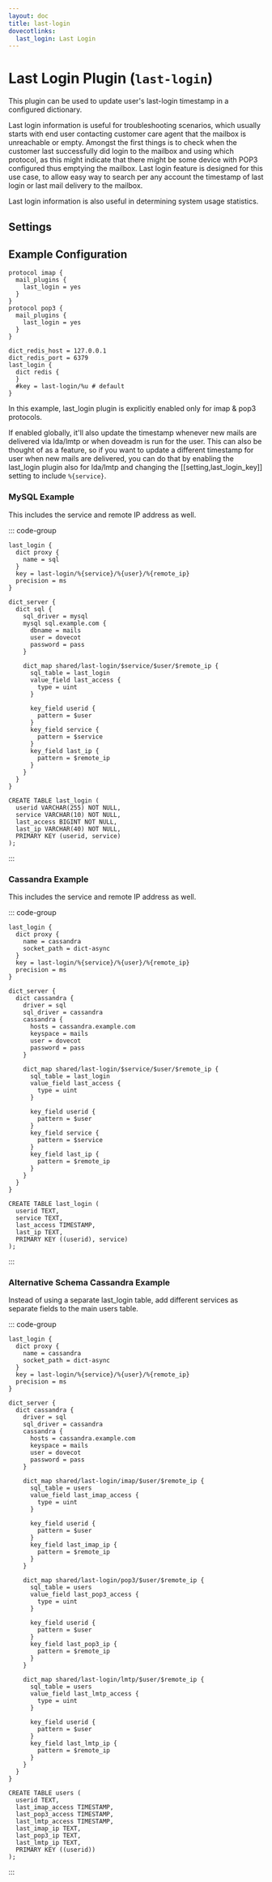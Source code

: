 ```yaml
---
layout: doc
title: last-login
dovecotlinks:
  last_login: Last Login
---
```


# Last Login Plugin (`last-login`)

This plugin can be used to update user's last-login timestamp in a configured
dictionary.

Last login information is useful for troubleshooting scenarios, which usually
starts with end user contacting customer care agent that the mailbox is
unreachable or empty. Amongst the first things is to check when the customer
last successfully did login to the mailbox and using which protocol, as this
might indicate that there might be some device with POP3 configured thus
emptying the mailbox. Last login feature is designed for this use case, to
allow easy way to search per any account the timestamp of last login or last
mail delivery to the mailbox.

Last login information is also useful in determining system usage statistics.

## Settings

<SettingsComponent plugin="last-login" />

## Example Configuration

```[dovecot.conf]
protocol imap {
  mail_plugins {
    last_login = yes
  }
}
protocol pop3 {
  mail_plugins {
    last_login = yes
  }
}

dict_redis_host = 127.0.0.1
dict_redis_port = 6379
last_login {
  dict redis {
  }
  #key = last-login/%u # default
}
```

In this example, last_login plugin is explicitly enabled only for imap & pop3
protocols.

If enabled globally, it'll also update the timestamp whenever new mails are
delivered via lda/lmtp or when doveadm is run for the user. This can also be
thought of as a feature, so if you want to update a different timestamp for
user when new mails are delivered, you can do that by enabling the last_login
plugin also for lda/lmtp and changing the [[setting,last_login_key]] setting
to include `%{service}`.

### MySQL Example

This includes the service and remote IP address as well.

::: code-group

```[dovecot.conf]
last_login {
  dict proxy {
    name = sql
  }
  key = last-login/%{service}/%{user}/%{remote_ip}
  precision = ms
}

dict_server {
  dict sql {
    sql_driver = mysql
    mysql sql.example.com {
      dbname = mails
      user = dovecot
      password = pass
    }

    dict_map shared/last-login/$service/$user/$remote_ip {
      sql_table = last_login
      value_field last_access {
        type = uint
      }

      key_field userid {
        pattern = $user
      }
      key_field service {
        pattern = $service
      }
      key_field last_ip {
        pattern = $remote_ip
      }
    }
  }
}
```

```sql[SQL Schema]
CREATE TABLE last_login (
  userid VARCHAR(255) NOT NULL,
  service VARCHAR(10) NOT NULL,
  last_access BIGINT NOT NULL,
  last_ip VARCHAR(40) NOT NULL,
  PRIMARY KEY (userid, service)
);
```
:::

### Cassandra Example

This includes the service and remote IP address as well.

::: code-group

```[dovecot.conf]
last_login {
  dict proxy {
    name = cassandra
    socket_path = dict-async
  }
  key = last-login/%{service}/%{user}/%{remote_ip}
  precision = ms
}

dict_server {
  dict cassandra {
    driver = sql
    sql_driver = cassandra
    cassandra {
      hosts = cassandra.example.com
      keyspace = mails
      user = dovecot
      password = pass
    }

    dict_map shared/last-login/$service/$user/$remote_ip {
      sql_table = last_login
      value_field last_access {
        type = uint
      }

      key_field userid {
        pattern = $user
      }
      key_field service {
        pattern = $service
      }
      key_field last_ip {
        pattern = $remote_ip
      }
    }
  }
}
```

```cql[Cassandra Schema]
CREATE TABLE last_login (
  userid TEXT,
  service TEXT,
  last_access TIMESTAMP,
  last_ip TEXT,
  PRIMARY KEY ((userid), service)
);
```
:::

### Alternative Schema Cassandra Example

Instead of using a separate last_login table, add different services as
separate fields to the main users table.

::: code-group

```[dovecot.conf]
last_login {
  dict proxy {
    name = cassandra
    socket_path = dict-async
  }
  key = last-login/%{service}/%{user}/%{remote_ip}
  precision = ms
}

dict_server {
  dict cassandra {
    driver = sql
    sql_driver = cassandra
    cassandra {
      hosts = cassandra.example.com
      keyspace = mails
      user = dovecot
      password = pass
    }

    dict_map shared/last-login/imap/$user/$remote_ip {
      sql_table = users
      value_field last_imap_access {
        type = uint
      }

      key_field userid {
        pattern = $user
      }
      key_field last_imap_ip {
        pattern = $remote_ip
      }
    }

    dict_map shared/last-login/pop3/$user/$remote_ip {
      sql_table = users
      value_field last_pop3_access {
        type = uint
      }

      key_field userid {
        pattern = $user
      }
      key_field last_pop3_ip {
        pattern = $remote_ip
      }
    }

    dict_map shared/last-login/lmtp/$user/$remote_ip {
      sql_table = users
      value_field last_lmtp_access {
        type = uint
      }

      key_field userid {
        pattern = $user
      }
      key_field last_lmtp_ip {
        pattern = $remote_ip
      }
    }
  }
}
```

```cql[Cassandra Schema]
CREATE TABLE users (
  userid TEXT,
  last_imap_access TIMESTAMP,
  last_pop3_access TIMESTAMP,
  last_lmtp_access TIMESTAMP,
  last_imap_ip TEXT,
  last_pop3_ip TEXT,
  last_lmtp_ip TEXT,
  PRIMARY KEY ((userid))
);
```
:::
